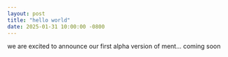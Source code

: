 ```yaml
---
layout: post
title: "hello world"
date: 2025-01-31 10:00:00 -0800
---
```


we are excited to announce our first alpha version of ment... coming soon